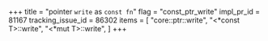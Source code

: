 +++
title = "pointer `write` as `const fn`"
flag = "const_ptr_write"
impl_pr_id = 81167
tracking_issue_id = 86302
items = [
    "core::ptr::write",
    "<*const T>::write",
    "<*mut T>::write",
]
+++
